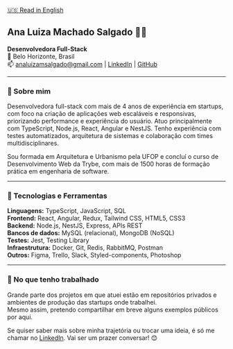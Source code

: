 [🇺🇸 Read in English](./README.md)

## Ana Luiza Machado Salgado 👩‍💻

**Desenvolvedora Full-Stack**  
📍 Belo Horizonte, Brasil  
📫 [analuizamsalgado@gmail.com](mailto:analuizamsalgado@gmail.com) | [LinkedIn](https://www.linkedin.com/in/analuizamsalgado) | [GitHub](https://github.com/analuizams)

---

### 👋 Sobre mim

Desenvolvedora full-stack com mais de 4 anos de experiência em startups, com foco na criação de aplicações web escaláveis e responsivas, priorizando performance e experiência do usuário. Atuo principalmente com TypeScript, Node.js, React, Angular e NestJS. Tenho experiência com testes automatizados, arquitetura de sistemas e colaboração com times multidisciplinares.

Sou formada em Arquitetura e Urbanismo pela UFOP e concluí o curso de Desenvolvimento Web da Trybe, com mais de 1500 horas de formação prática em engenharia de software.

---

### 🚀 Tecnologias e Ferramentas

**Linguagens:** TypeScript, JavaScript, SQL  
**Frontend:** React, Angular, Redux, Tailwind CSS, HTML5, CSS3  
**Backend:** Node.js, NestJS, Express, APIs REST  
**Bancos de dados:** MySQL (relacional), MongoDB (NoSQL)  
**Testes:** Jest, Testing Library  
**Infraestrutura:** Docker, Git, Redis, RabbitMQ, Postman  
**Outros:** Figma, Trello, Slack, Styled-components, Photoshop

---

### 📌 No que tenho trabalhado

Grande parte dos projetos em que atuei estão em repositórios privados e ambientes de produção das startups onde trabalhei.  
Mesmo assim, pretendo compartilhar em breve alguns exemplos públicos por aqui.

Se quiser saber mais sobre minha trajetória ou trocar uma ideia, é só me chamar no [LinkedIn](https://linkedin.com/in/analuizamsalgado). Vai ser um prazer conversar! 😊
